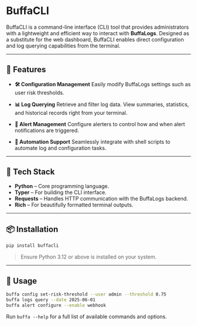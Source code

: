 # BuffaCLI

BuffaCLI is a command-line interface (CLI) tool that provides administrators with a lightweight and efficient way to interact with **BuffaLogs**. Designed as a substitute for the web dashboard, BuffaCLI enables direct configuration and log querying capabilities from the terminal.

---

## 🚀 Features

* **🛠 Configuration Management**
  Easily modify BuffaLogs settings such as user risk thresholds.

* **📊 Log Querying**
  Retrieve and filter log data. View summaries, statistics, and historical records right from your terminal.

* **🚨 Alert Management**
  Configure alerters to control how and when alert notifications are triggered.

* **🤖 Automation Support**
  Seamlessly integrate with shell scripts to automate log and configuration tasks.

---

## 🧰 Tech Stack

* **Python** – Core programming language.
* **Typer** – For building the CLI interface.
* **Requests** – Handles HTTP communication with the BuffaLogs backend.
* **Rich** – For beautifully formatted terminal outputs.

---

## 📦 Installation

```bash
pip install buffacli
```

> Ensure Python 3.12 or above is installed on your system.

---

## 📝 Usage

```bash
buffa config set-risk-threshold --user admin --threshold 0.75
buffa logs query --date 2025-06-01 
buffa alert configure --enable webhook
```

Run `buffa --help` for a full list of available commands and options.
